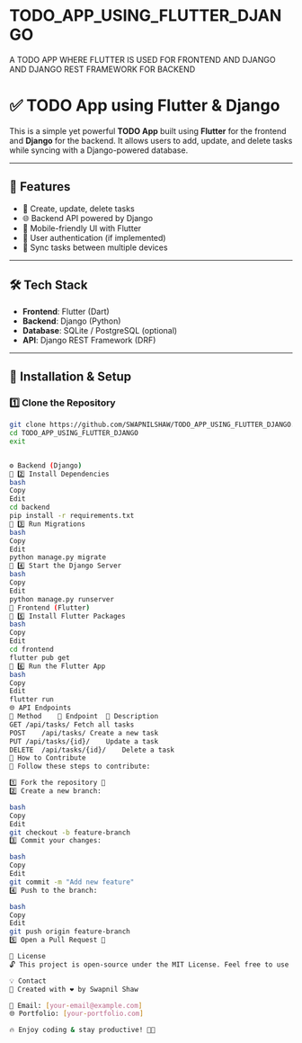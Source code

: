 # TODO_APP_USING_FLUTTER_DJANGO
 A TODO APP  WHERE FLUTTER IS USED FOR FRONTEND AND DJANGO AND DJANGO REST FRAMEWORK FOR BACKEND

 # ✅ TODO App using Flutter & Django

This is a simple yet powerful **TODO App** built using **Flutter** for the frontend and **Django** for the backend. It allows users to add, update, and delete tasks while syncing with a Django-powered database.

---

## 🚀 Features

- 📌 Create, update, delete tasks
- 🌐 Backend API powered by Django
- 📱 Mobile-friendly UI with Flutter
- 🔐 User authentication (if implemented)
- 🔄 Sync tasks between multiple devices

---

## 🛠 Tech Stack

- **Frontend**: Flutter (Dart)
- **Backend**: Django (Python)
- **Database**: SQLite / PostgreSQL (optional)
- **API**: Django REST Framework (DRF)

---

## 🔧 Installation & Setup

### 1️⃣ Clone the Repository

```bash
git clone https://github.com/SWAPNILSHAW/TODO_APP_USING_FLUTTER_DJANGO.git
cd TODO_APP_USING_FLUTTER_DJANGO
exit


⚙️ Backend (Django)
📌 2️⃣ Install Dependencies
bash
Copy
Edit
cd backend
pip install -r requirements.txt
📌 3️⃣ Run Migrations
bash
Copy
Edit
python manage.py migrate
📌 4️⃣ Start the Django Server
bash
Copy
Edit
python manage.py runserver
🎨 Frontend (Flutter)
📌 5️⃣ Install Flutter Packages
bash
Copy
Edit
cd frontend
flutter pub get
📌 6️⃣ Run the Flutter App
bash
Copy
Edit
flutter run
🌐 API Endpoints
🔹 Method	🔹 Endpoint	🔹 Description
GET	/api/tasks/	Fetch all tasks
POST	/api/tasks/	Create a new task
PUT	/api/tasks/{id}/	Update a task
DELETE	/api/tasks/{id}/	Delete a task
🤝 How to Contribute
🎯 Follow these steps to contribute:

1️⃣ Fork the repository 🍴
2️⃣ Create a new branch:

bash
Copy
Edit
git checkout -b feature-branch
3️⃣ Commit your changes:

bash
Copy
Edit
git commit -m "Add new feature"
4️⃣ Push to the branch:

bash
Copy
Edit
git push origin feature-branch
5️⃣ Open a Pull Request 🚀

📜 License
🔓 This project is open-source under the MIT License. Feel free to use and modify it!

💡 Contact
📌 Created with ❤️ by Swapnil Shaw

📧 Email: [your-email@example.com]
🌐 Portfolio: [your-portfolio.com]

🔥 Enjoy coding & stay productive! 🚀✨
